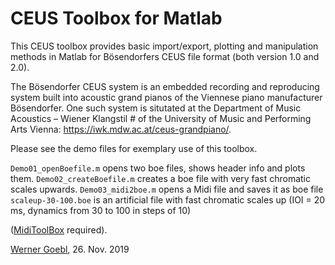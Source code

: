 # CEUS Toolbox for Matlab
This CEUS toolbox provides basic import/export, plotting and manipulation methods in Matlab for Bösendorfers CEUS file format (both version 1.0 and 2.0).

The Bösendorfer CEUS system is an embedded recording and reproducing system built into 
acoustic grand pianos of the Viennese piano manufacturer Bösendorfer. 
One such system is situtated at the Department of Music Acoustics – Wiener Klangstil #
of the University of Music and Performing Arts Vienna: https://iwk.mdw.ac.at/ceus-grandpiano/. 

Please see the demo files for exemplary use of this toolbox.

`Demo01_openBoefile.m` opens two boe files, shows header info and plots them.
`Demo02_createBoefile.m` creates a boe file with very fast chromatic scales upwards.
`Demo03_midi2boe.m` opens a Midi file and saves it as boe file 
`scaleup-30-100.boe` is an artificial file with fast chromatic scales up (IOI = 20 ms, dynamics from 30 to 100 in steps of 10)

([MidiToolBox](https://github.com/miditoolbox/) required).

[Werner Goebl](https://iwk.mdw.ac.at/goebl), 26. Nov. 2019